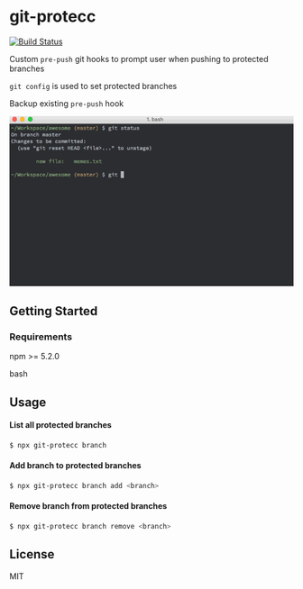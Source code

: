 # git-protecc

[![Build Status](https://travis-ci.org/darwintantuco/git-protecc.svg?branch=master)](https://travis-ci.org/darwintantuco/git-protecc)

Custom `pre-push` git hooks to prompt user when pushing to protected branches

`git config` is used to set protected branches

Backup existing `pre-push` hook

![sample](demo.gif)

## Getting Started

### Requirements

npm >= 5.2.0

bash

## Usage

#### List all protected branches

```bash
$ npx git-protecc branch
```

#### Add branch to protected branches

```bash
$ npx git-protecc branch add <branch>
```

#### Remove branch from protected branches

```bash
$ npx git-protecc branch remove <branch>
```

## License

MIT
